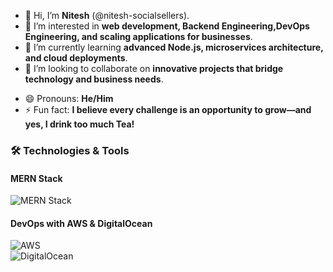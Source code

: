 - 👋 Hi, I’m **Nitesh** (@nitesh-socialsellers).  
- 👀 I’m interested in **web development, Backend Engineering,DevOps Engineering, and scaling applications for businesses**.  
- 🌱 I’m currently learning **advanced Node.js, microservices architecture, and cloud deployments**.  
- 💞️ I’m looking to collaborate on **innovative projects that bridge technology and business needs**.  
<!-- 📫 How to reach me: **[Your Email]** | **[Your LinkedIn]** | **[Your Twitter/Other Handles]**  -->
- 😄 Pronouns: **He/Him**  
- ⚡ Fun fact: **I believe every challenge is an opportunity to grow—and yes, I drink too much Tea!**  

### 🛠️ Technologies & Tools

#### MERN Stack
![MERN Stack](https://img.icons8.com/color/480/mern.png)  

#### DevOps with AWS & DigitalOcean
![AWS](https://img.icons8.com/color/480/amazon-web-services.png)  
![DigitalOcean](https://img.icons8.com/color/480/digital-ocean.png)  

<!---
nitesh-socialsellers/nitesh-socialsellers is a ✨ special ✨ repository because its `README.md` (this file) appears on your GitHub profile.
You can click the Preview link to take a look at your changes.
--->

